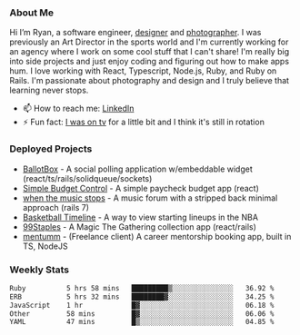 ### About Me
Hi I’m Ryan, a software engineer, [designer](https://www.denvermullets.com/video) and [photographer](https://www.denvermullets.com/). I was previously an Art Director in the sports world and I'm currently working for an agency where I work on some cool stuff that I can't share! I'm really big into side projects and just enjoy coding and figuring out how to make apps hum. I love working with React, Typescript, Node.js, Ruby, and Ruby on Rails. I'm passionate about photography and design and I truly believe that learning never stops.

- 📫 How to reach me: [LinkedIn](https://www.linkedin.com/in/ryanvaznis)
- ⚡ Fun fact: [I was on tv](https://vimeo.com/381425882) for a little bit and I think it's still in rotation

### Deployed Projects
- [BallotBox](https://voteballotbox.com/) - A social polling application w/embeddable widget (react/ts/rails/solidqueue/sockets)
- [Simple Budget Control](https://simplebudgetcontrol.com/) - A simple paycheck budget app (react)
- [when the music stops](https://whenthemusicstops.net) - A music forum with a stripped back minimal approach (rails 7)
- [Basketball Timeline](https://basketball-timeline.com/?team=PHO&year=2023) - A way to view starting lineups in the NBA
- [99Staples](https://www.99staples.com/collections/denvermullets/9) - A Magic The Gathering collection app (react/rails)
- [mentumm](https://portal.mentumm.com/) - (Freelance client) A career mentorship booking app, built in TS, NodeJS

### Weekly Stats
<!--START_SECTION:waka-->

```txt
Ruby          5 hrs 58 mins   █████████▒░░░░░░░░░░░░░░░   36.92 %
ERB           5 hrs 32 mins   ████████▓░░░░░░░░░░░░░░░░   34.25 %
JavaScript    1 hr            █▓░░░░░░░░░░░░░░░░░░░░░░░   06.18 %
Other         58 mins         █▓░░░░░░░░░░░░░░░░░░░░░░░   06.06 %
YAML          47 mins         █▒░░░░░░░░░░░░░░░░░░░░░░░   04.85 %
```

<!--END_SECTION:waka-->
